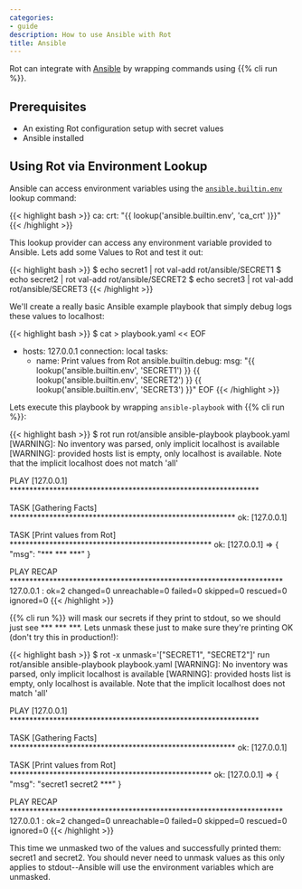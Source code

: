 ```yaml
---
categories:
- guide
description: How to use Ansible with Rot
title: Ansible
---
```


Rot can integrate with [Ansible](https://www.ansible.com/) by wrapping commands using {{% cli run %}}.

## Prerequisites

- An existing Rot configuration setup with secret values
- Ansible installed

## Using Rot via Environment Lookup

Ansible can access environment variables using the [`ansible.builtin.env`](https://docs.ansible.com/ansible/latest/collections/ansible/builtin/env_lookup.html) lookup command:

{{< highlight bash >}}
ca:
  crt: "{{ lookup('ansible.builtin.env', 'ca_crt' )}}"
{{< /highlight >}}

This lookup provider can access any environment variable provided to Ansible.  Lets add some Values to Rot and test it out:

{{< highlight bash >}}
$ echo secret1 | rot val-add rot/ansible/SECRET1
$ echo secret2 | rot val-add rot/ansible/SECRET2
$ echo secret3 | rot val-add rot/ansible/SECRET3
{{< /highlight >}}

We'll create a really basic Ansible example playbook that simply debug logs these values to localhost:

{{< highlight bash >}}
$ cat > playbook.yaml << EOF
- hosts: 127.0.0.1
  connection: local
  tasks:
    - name: Print values from Rot
      ansible.builtin.debug:
        msg: "{{ lookup('ansible.builtin.env', 'SECRET1') }} {{ lookup('ansible.builtin.env', 'SECRET2') }} {{ lookup('ansible.builtin.env', 'SECRET3') }}"
EOF
{{< /highlight >}}

Lets execute this playbook by wrapping `ansible-playbook` with {{% cli run %}}:

{{< highlight bash >}}
$ rot run rot/ansible ansible-playbook playbook.yaml
[WARNING]: No inventory was parsed, only implicit localhost is available
[WARNING]: provided hosts list is empty, only localhost is available. Note that
the implicit localhost does not match 'all'

PLAY [127.0.0.1] ***************************************************************

TASK [Gathering Facts] *********************************************************
ok: [127.0.0.1]

TASK [Print values from Rot] ***************************************************
ok: [127.0.0.1] => {
    "msg": "*** *** ***"
}

PLAY RECAP *********************************************************************
127.0.0.1                  : ok=2    changed=0    unreachable=0    failed=0    skipped=0    rescued=0    ignored=0
{{< /highlight >}}

{{% cli run %}} will mask our secrets if they print to stdout, so we should just see *** *** ***.  Lets unmask these just to make sure they're printing OK (don't try this in production!):

{{< highlight bash >}}
$ rot -x unmask='["SECRET1", "SECRET2"]' run rot/ansible ansible-playbook playbook.yaml
[WARNING]: No inventory was parsed, only implicit localhost is available
[WARNING]: provided hosts list is empty, only localhost is available. Note that
the implicit localhost does not match 'all'

PLAY [127.0.0.1] ***************************************************************

TASK [Gathering Facts] *********************************************************
ok: [127.0.0.1]

TASK [Print values from Rot] ***************************************************
ok: [127.0.0.1] => {
    "msg": "secret1 secret2 ***"
}

PLAY RECAP *********************************************************************
127.0.0.1                  : ok=2    changed=0    unreachable=0    failed=0    skipped=0    rescued=0    ignored=0
{{< /highlight >}}

This time we unmasked two of the values and successfully printed them: secret1 and secret2.  You should never need to unmask values as this only applies to stdout--Ansible will use the environment variables which are unmasked.
